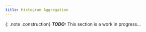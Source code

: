 ```yaml
---
title: Histogram Aggregation
---
```


{: .note .construction}
**_TODO:_** This section is a work in progress...

<div style="min-height: 800px"></div>
